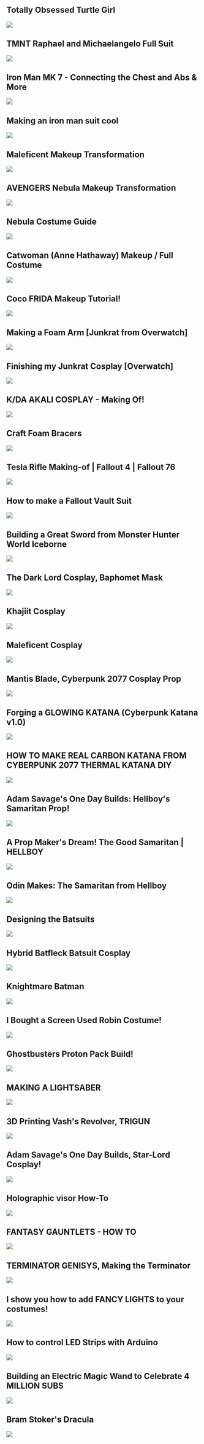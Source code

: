 Totally Obsessed Turtle Girl
----------------------------

[![]( /image/yid-Iz3m_7ozhNo.jpg)](https://www.youtube.com/watch?v=Iz3m_7ozhNo)

TMNT Raphael and Michaelangelo Full Suit
----------------------------------------

[![]( /image/yid-GXHXVN4TRIQ.jpg)](https://www.youtube.com/watch?v=GXHXVN4TRIQ)

Iron Man MK 7 - Connecting the Chest and Abs & More
---------------------------------------------------

[![]( /image/yid-gGwxcyu6cLs.jpg)](https://www.youtube.com/watch?v=gGwxcyu6cLs)

Making an iron man suit cool
----------------------------

[![]( /image/yid-0wN7Y_uRIO8.jpg)](https://www.youtube.com/watch?v=0wN7Y_uRIO8)

Maleficent Makeup Transformation
--------------------------------

[![]( /image/yid-bQ1cTg3Whbc.jpg)](https://www.youtube.com/watch?v=bQ1cTg3Whbc)

AVENGERS Nebula Makeup Transformation
-------------------------------------

[![]( /image/yid-bOXG0SwWNh0.jpg)](https://www.youtube.com/watch?v=bOXG0SwWNh0)

Nebula Costume Guide
--------------------

[![]( /image/yid-i8TuZEpSmsw.jpg)](https://www.youtube.com/watch?v=i8TuZEpSmsw)

Catwoman (Anne Hathaway) Makeup / Full Costume
----------------------------------------------

[![]( /image/yid-ibfOwtvHbdc.jpg)](https://www.youtube.com/watch?v=ibfOwtvHbdc)

Coco FRIDA Makeup Tutorial!
---------------------------

[![]( /image/yid-Fh0Q9CPvKyg.jpg)](https://www.youtube.com/watch?v=Fh0Q9CPvKyg)

Making a Foam Arm \[Junkrat from Overwatch\]
--------------------------------------------

[![]( /image/yid-2KlQqGLkNjQ.jpg)](https://www.youtube.com/watch?v=2KlQqGLkNjQ)

Finishing my Junkrat Cosplay \[Overwatch\]
------------------------------------------

[![]( /image/yid-Y_8lrovJeyU.jpg)](https://www.youtube.com/watch?v=Y_8lrovJeyU)

K/DA AKALI COSPLAY - Making Of!
-------------------------------

[![]( /image/yid-nb8k-1ne-qI.jpg)](https://www.youtube.com/watch?v=nb8k-1ne-qI)

Craft Foam Bracers
------------------

[![]( /image/yid-WlfknXN0ENE.jpg)](https://www.youtube.com/watch?v=WlfknXN0ENE)

Tesla Rifle Making-of | Fallout 4 | Fallout 76
----------------------------------------------

[![]( /image/yid-CF6RwqEW4xc.jpg)](https://www.youtube.com/watch?v=CF6RwqEW4xc)

How to make a Fallout Vault Suit
--------------------------------

[![]( /image/yid-kFRCVka6ieE.jpg)](https://www.youtube.com/watch?v=kFRCVka6ieE)

Building a Great Sword from Monster Hunter World Iceborne
---------------------------------------------------------

[![]( /image/yid-QBlxnv7H7b4.jpg)](https://www.youtube.com/watch?v=QBlxnv7H7b4)

The Dark Lord Cosplay, Baphomet Mask
------------------------------------

[![]( /image/yid-Fy5OkEkQ0b0.jpg)](https://www.youtube.com/watch?v=Fy5OkEkQ0b0)

Khajiit Cosplay
---------------

[![]( /image/yid-hO-Lg4wI-eQ.jpg)](https://www.youtube.com/watch?v=hO-Lg4wI-eQ)

Maleficent Cosplay
------------------

[![]( /image/yid-rWzWvMO5Jk0.jpg)](https://www.youtube.com/watch?v=rWzWvMO5Jk0)

Mantis Blade, Cyberpunk 2077 Cosplay Prop
-----------------------------------------

[![]( /image/yid-tusIKcKx_8Y.jpg)](https://www.youtube.com/watch?v=tusIKcKx_8Y)

Forging a GLOWING KATANA (Cyberpunk Katana v1.0)
------------------------------------------------

[![]( /image/yid-opxvOda8Lmk.jpg)](https://www.youtube.com/watch?v=opxvOda8Lmk)

HOW TO MAKE REAL CARBON KATANA FROM CYBERPUNK 2077 THERMAL KATANA DIY
---------------------------------------------------------------------

[![]( /image/yid-faw4H2IlryU.jpg)](https://www.youtube.com/watch?v=faw4H2IlryU)

Adam Savage's One Day Builds: Hellboy's Samaritan Prop!
-------------------------------------------------------

[![]( /image/yid-Pb1BpA7QN3U.jpg)](https://www.youtube.com/watch?v=Pb1BpA7QN3U)

A Prop Maker's Dream! The Good Samaritan | HELLBOY
--------------------------------------------------

[![]( /image/yid-CZoDwYdR4D4.jpg)](https://www.youtube.com/watch?v=CZoDwYdR4D4)

Odin Makes: The Samaritan from Hellboy
--------------------------------------

[![]( /image/yid-aPbd3cTcvqc.jpg)](https://www.youtube.com/watch?v=aPbd3cTcvqc)

Designing the Batsuits
----------------------

[![]( /image/yid-Njq0HXLGv0c.jpg)](https://www.youtube.com/watch?v=Njq0HXLGv0c)

Hybrid Batfleck Batsuit Cosplay
-------------------------------

[![]( /image/yid-gi-yY66hQRc.jpg)](https://www.youtube.com/watch?v=gi-yY66hQRc)

Knightmare Batman
-----------------

[![]( /image/yid-W-mL9RkQ0oY.jpg)](https://www.youtube.com/watch?v=W-mL9RkQ0oY)

I Bought a Screen Used Robin Costume!
-------------------------------------

[![]( /image/yid-xKIaCWkg5mI.jpg)](https://www.youtube.com/watch?v=xKIaCWkg5mI)

Ghostbusters Proton Pack Build!
-------------------------------

[![]( /image/yid-y6skw2Pl6PU.jpg)](https://www.youtube.com/watch?v=y6skw2Pl6PU)

MAKING A LIGHTSABER
-------------------

[![]( /image/yid-An3GZPRD6do.jpg)](https://www.youtube.com/watch?v=An3GZPRD6do)

3D Printing Vash's Revolver, TRIGUN
-----------------------------------

[![]( /image/yid-rjBg6BuiScY.jpg)](https://www.youtube.com/watch?v=rjBg6BuiScY)

Adam Savage's One Day Builds, Star-Lord Cosplay!
------------------------------------------------

[![]( /image/yid-Dt6BQPNGGTw.jpg)](https://www.youtube.com/watch?v=Dt6BQPNGGTw)

Holographic visor How-To
------------------------

[![]( /image/yid-ePTahTSSqtA.jpg)](https://www.youtube.com/watch?v=ePTahTSSqtA)

FANTASY GAUNTLETS - HOW TO
--------------------------

[![]( /image/yid-Gwd5S11JC2c.jpg)](https://www.youtube.com/watch?v=Gwd5S11JC2c)

TERMINATOR GENISYS, Making the Terminator
-----------------------------------------

[![]( /image/yid-bB8KO6N0Jx0.jpg)](https://www.youtube.com/watch?v=bB8KO6N0Jx0)

I show you how to add FANCY LIGHTS to your costumes!
----------------------------------------------------

[![]( /image/yid-vX2twvU-Rlw.jpg)](https://www.youtube.com/watch?v=vX2twvU-Rlw)

How to control LED Strips with Arduino
--------------------------------------

[![]( /image/yid-EvRxQbhDxCo.jpg)](https://www.youtube.com/watch?v=EvRxQbhDxCo)

Building an Electric Magic Wand to Celebrate 4 MILLION SUBS
-----------------------------------------------------------

[![]( /image/yid-jW3_txSfIAQ.jpg)](https://www.youtube.com/watch?v=jW3_txSfIAQ)

Bram Stoker's Dracula
---------------------

[![]( /image/yid-_smVQFEMops.jpg)](https://www.youtube.com/watch?v=_smVQFEMops)